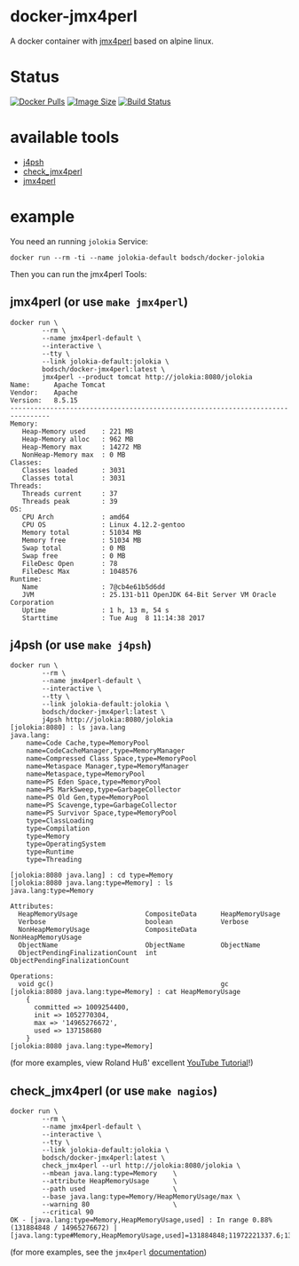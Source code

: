docker-jmx4perl
==============

A docker container with [jmx4perl](http://search.cpan.org/~roland/jmx4perl/) based on alpine linux.


# Status

[![Docker Pulls](https://img.shields.io/docker/pulls/bodsch/docker-jmx4perl.svg?branch)][hub]
[![Image Size](https://images.microbadger.com/badges/image/bodsch/docker-jmx4perl.svg?branch)][microbadger]
[![Build Status](https://travis-ci.org/bodsch/docker-jmx4perl.svg?branch)][travis]

[hub]: https://hub.docker.com/r/bodsch/docker-jmx4perl/
[microbadger]: https://microbadger.com/images/bodsch/docker-jmx4perl
[travis]: https://travis-ci.org/bodsch/docker-jmx4perl

# available tools

 - [j4psh](http://search.cpan.org/~roland/jmx4perl/scripts/j4psh)
 - [check_jmx4perl](http://search.cpan.org/~roland/jmx4perl/scripts/check_jmx4perl)
 - [jmx4perl](http://search.cpan.org/~roland/jmx4perl/scripts/jmx4perl)


# example

You need an running `jolokia` Service:

    docker run --rm -ti --name jolokia-default bodsch/docker-jolokia

Then you can run the jmx4perl Tools:


## jmx4perl (or use `make jmx4perl`)

```
docker run \
        --rm \
        --name jmx4perl-default \
        --interactive \
        --tty \
        --link jolokia-default:jolokia \
        bodsch/docker-jmx4perl:latest \
        jmx4perl --product tomcat http://jolokia:8080/jolokia
Name:      Apache Tomcat
Vendor:    Apache
Version:   8.5.15
--------------------------------------------------------------------------------
Memory:
   Heap-Memory used    : 221 MB
   Heap-Memory alloc   : 962 MB
   Heap-Memory max     : 14272 MB
   NonHeap-Memory max  : 0 MB
Classes:
   Classes loaded      : 3031
   Classes total       : 3031
Threads:
   Threads current     : 37
   Threads peak        : 39
OS:
   CPU Arch            : amd64
   CPU OS              : Linux 4.12.2-gentoo
   Memory total        : 51034 MB
   Memory free         : 51034 MB
   Swap total          : 0 MB
   Swap free           : 0 MB
   FileDesc Open       : 78
   FileDesc Max        : 1048576
Runtime:
   Name                : 7@cb4e61b5d6dd
   JVM                 : 25.131-b11 OpenJDK 64-Bit Server VM Oracle Corporation
   Uptime              : 1 h, 13 m, 54 s
   Starttime           : Tue Aug  8 11:14:38 2017
```

## j4psh (or use `make j4psh`)

```
docker run \
        --rm \
        --name jmx4perl-default \
        --interactive \
        --tty \
        --link jolokia-default:jolokia \
        bodsch/docker-jmx4perl:latest \
        j4psh http://jolokia:8080/jolokia
[jolokia:8080] : ls java.lang
java.lang:
    name=Code Cache,type=MemoryPool
    name=CodeCacheManager,type=MemoryManager
    name=Compressed Class Space,type=MemoryPool
    name=Metaspace Manager,type=MemoryManager
    name=Metaspace,type=MemoryPool
    name=PS Eden Space,type=MemoryPool
    name=PS MarkSweep,type=GarbageCollector
    name=PS Old Gen,type=MemoryPool
    name=PS Scavenge,type=GarbageCollector
    name=PS Survivor Space,type=MemoryPool
    type=ClassLoading
    type=Compilation
    type=Memory
    type=OperatingSystem
    type=Runtime
    type=Threading

[jolokia:8080 java.lang] : cd type=Memory
[jolokia:8080 java.lang:type=Memory] : ls
java.lang:type=Memory

Attributes:
  HeapMemoryUsage                 CompositeData      HeapMemoryUsage
  Verbose                         boolean            Verbose
  NonHeapMemoryUsage              CompositeData      NonHeapMemoryUsage
  ObjectName                      ObjectName         ObjectName
  ObjectPendingFinalizationCount  int                ObjectPendingFinalizationCount

Operations:
  void gc()                                          gc
[jolokia:8080 java.lang:type=Memory] : cat HeapMemoryUsage
    {
      committed => 1009254400,
      init => 1052770304,
      max => '14965276672',
      used => 137158680
    }
[jolokia:8080 java.lang:type=Memory]

```
(for more examples, view Roland Huß' excellent [YouTube Tutorial](https://www.youtube.com/watch?v=y9TuGzxD2To)!)

## check_jmx4perl (or use `make nagios`)

```
docker run \
        --rm \
        --name jmx4perl-default \
        --interactive \
        --tty \
        --link jolokia-default:jolokia \
        bodsch/docker-jmx4perl:latest \
        check_jmx4perl --url http://jolokia:8080/jolokia \
        --mbean java.lang:type=Memory    \
        --attribute HeapMemoryUsage      \
        --path used                      \
        --base java.lang:type=Memory/HeapMemoryUsage/max \
        --warning 80                     \
        --critical 90
OK - [java.lang:type=Memory,HeapMemoryUsage,used] : In range 0.88% (131884848 / 14965276672) | [java.lang:type#Memory,HeapMemoryUsage,used]=131884848;11972221337.6;13468749004.8;0;14965276672
```

(for more examples, see the `jmx4perl` [documentation](http://search.cpan.org/~roland/jmx4perl-1.12/scripts/check_jmx4perl))
